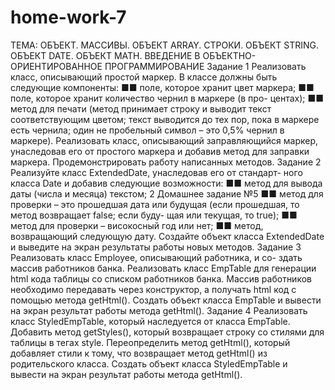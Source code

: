# home-work-7
ТЕМА: ОБЪЕКТ. МАССИВЫ. ОБЪЕКТ ARRAY. СТРОКИ.
ОБЪЕКТ STRING. ОБЪЕКТ DATE. ОБЪЕКТ MATH.
ВВЕДЕНИЕ В ОБЪЕКТНО-ОРИЕНТИРОВАННОЕ
ПРОГРАММИРОВАНИЕ
Задание 1
Реализовать класс, описывающий простой маркер. В классе
должны быть следующие компоненты:
■■ поле, которое хранит цвет маркера;
■■ поле, которое хранит количество чернил в маркере (в про-
центах);
■■ метод для печати (метод принимает строку и выводит
текст соответствующим цветом; текст выводится до тех
пор, пока в маркере есть чернила; один не пробельный
символ – это 0,5% чернил в маркере).
Реализовать класс, описывающий заправляющийся маркер,
унаследовав его от простого маркера и добавив метод для заправки
маркера.
Продемонстрировать работу написанных методов.
Задание 2
Реализуйте класс ExtendedDate, унаследовав его от стандарт-
ного класса Date и добавив следующие возможности:
■■ метод для вывода даты (числа и месяца) текстом;
2
Домашнее задание №5
■■ метод для проверки – это прошедшая дата или будущая
(если прошедшая, то метод возвращает false; если буду-
щая или текущая, то true);
■■ метод для проверки – високосный год или нет;
■■ метод, возвращающий следующую дату.
Создайте объект класса ExtendedDate и выведите на экран
результаты работы новых методов.
Задание 3
Реализовать класс Employee, описывающий работника, и со-
здать массив работников банка.
Реализовать класс EmpTable для генерации html кода таблицы
со списком работников банка. Массив работников необходимо
передавать через конструктор, а получать html код с помощью
метода getHtml().
Создать объект класса EmpTable и вывести на экран результат
работы метода getHtml().
Задание 4
Реализовать класс StyledEmpTable, который наследуется от
класса EmpTable. Добавить метод getStyles(), который возвращает
строку со стилями для таблицы в тегах style. Переопределить
метод getHtml(), который добавляет стили к тому, что возвращает
метод getHtml() из родительского класса.
Создать объект класса StyledEmpTable и вывести на экран
результат работы метода getHtml().
